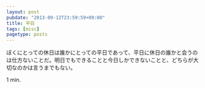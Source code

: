 ```yaml
---
layout: post
pubdate: "2013-09-12T23:59:59+09:00"
title: 平日
tags: [misc]
pagetype: posts
---
```

ぼくにとっての休日は誰かにとっての平日であって、平日に休日の誰かと会うのは仕方ないことだ。明日でもできることと今日しかできないことと、どちらが大切なのかは言うまでもない。

1 min.
